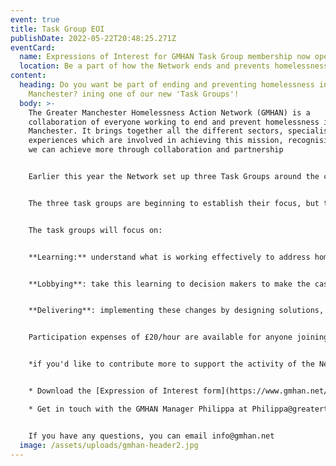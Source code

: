 ```yaml
---
event: true
title: Task Group EOI
publishDate: 2022-05-22T20:48:25.271Z
eventCard:
  name: Expressions of Interest for GMHAN Task Group membership now open
  location: Be a part of how the Network ends and prevents homelessness
content:
  heading: Do you want be part of ending and preventing homelessness in Greater
    Manchester? ining one of our new 'Task Groups'!
  body: >-
    The Greater Manchester Homelessness Action Network (GMHAN) is a
    collaboration of everyone working to end and prevent homelessness in Greater
    Manchester. It brings together all the different sectors, specialisms and
    experiences which are involved in achieving this mission, recognising that
    we can achieve more through collaboration and partnership


    Earlier this year the Network set up three Task Groups around the core purposes which will help us to reduce homelessness: Learn, Lobby and Deliver.


    The three task groups are beginning to establish their focus, but there is **still an opportunity to get involved**. 


    The task groups will focus on:


    **Learning:** understand what is working effectively to address homelessness, through insight from people who have experienced it, good practice happening on the ground or research from around the UK and beyond.


    **Lobbying**: take this learning to decision makers to make the case for necessary changes and hold those involved to account.


    **Delivering**: implementing these changes by designing solutions, creating the partnerships for them to work, and supporting those on the ground who are doing them.


    Participation expenses of £20/hour are available for anyone joining a Task Group who is unwaged, and the time commitment is between 3 and 5 hours per month.


    *if you'd like to contribute more to support the activity of the Network join a Task Group by registering your Expression of Interest in one of these ways:*


    * Download the [Expression of Interest form](https://www.gmhan.net/assets/uploads/gmhan-task-group-expression-of-interest.docx) and return it to info@gmhan.net

    * Get in touch with the GMHAN Manager Philippa at Philippa@greatertogether.org or 07563388971


    If you have any questions, you can email info@gmhan.net
  image: /assets/uploads/gmhan-header2.jpg
---
```

